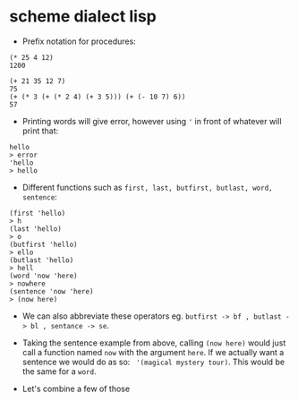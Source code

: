 # scheme dialect lisp

- Prefix notation for procedures: 
```
(* 25 4 12)
1200

(+ 21 35 12 7)
75
(+ (* 3 (+ (* 2 4) (+ 3 5))) (+ (- 10 7) 6))
57
```

- Printing words will give error, however using ``` ' ``` in front of whatever will print that:
```
hello
> error
'hello
> hello
```

- Different functions such as ```first, last, butfirst, butlast, word, sentence```:

```
(first 'hello)
> h
(last 'hello)
> o
(butfirst 'hello)
> ello
(butlast 'hello)
> hell
(word 'now 'here)
> nowhere
(sentence 'now 'here)
> (now here)
```
- We can also abbreviate these operators eg. ``` butfirst -> bf , butlast -> bl , sentance -> se ```.

- Taking the sentence example from above, calling ```(now here)``` would just call a function named ```now``` with the argument ```here```.  If we actually want a sentence we would do as so: ``` '(magical mystery tour)```. This would be the same for a ```word```.

- Let's combine a few of those